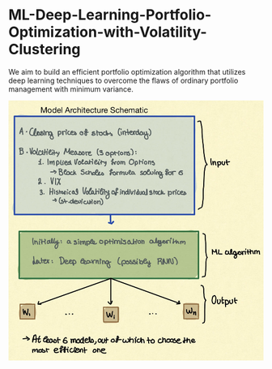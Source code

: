 # ML-Deep-Learning-Portfolio-Optimization-with-Volatility-Clustering

We aim to build an efficient portfolio optimization algorithm that utilizes deep learning techniques to overcome the flaws of ordinary portfolio management with minimum variance.

![alt text](https://github.com//AnnaSkarpalezou/ML-Deep-Learning-Portfolio-Optimization-with-Volatility-Clustering/blob/main/schematic.jpg?raw=true)
